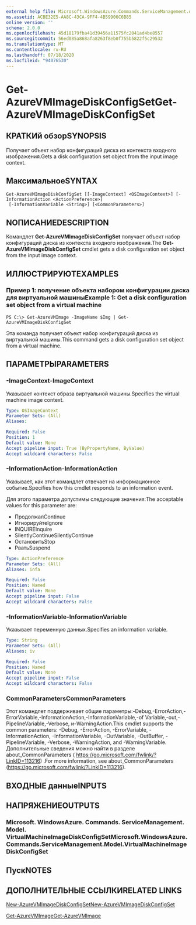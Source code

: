 ```yaml
---
external help file: Microsoft.WindowsAzure.Commands.ServiceManagement.dll-Help.xml
ms.assetid: ACBE32E5-AA8C-43CA-9FF4-4B59906C6B85
online version: ''
schema: 2.0.0
ms.openlocfilehash: 45d18179fba41d39456a11575fc2041ad4be8557
ms.sourcegitcommit: 56ed085a868afa8263f8eb0f755b5822f5c29532
ms.translationtype: MT
ms.contentlocale: ru-RU
ms.lasthandoff: 07/18/2020
ms.locfileid: "94076530"
---
```

# <span data-ttu-id="8fe90-101">Get-AzureVMImageDiskConfigSet</span><span class="sxs-lookup"><span data-stu-id="8fe90-101">Get-AzureVMImageDiskConfigSet</span></span>

## <span data-ttu-id="8fe90-102">КРАТКИй обзор</span><span class="sxs-lookup"><span data-stu-id="8fe90-102">SYNOPSIS</span></span>
<span data-ttu-id="8fe90-103">Получает объект набор конфигураций диска из контекста входного изображения.</span><span class="sxs-lookup"><span data-stu-id="8fe90-103">Gets a disk configuration set object from the input image context.</span></span>

## <span data-ttu-id="8fe90-104">Максимальное</span><span class="sxs-lookup"><span data-stu-id="8fe90-104">SYNTAX</span></span>

```
Get-AzureVMImageDiskConfigSet [[-ImageContext] <OSImageContext>] [-InformationAction <ActionPreference>]
 [-InformationVariable <String>] [<CommonParameters>]
```

## <span data-ttu-id="8fe90-105">NОПИСАНИЕ</span><span class="sxs-lookup"><span data-stu-id="8fe90-105">DESCRIPTION</span></span>
<span data-ttu-id="8fe90-106">Командлет **Get-AzureVMImageDiskConfigSet** получает объект набор конфигураций диска из контекста входного изображения.</span><span class="sxs-lookup"><span data-stu-id="8fe90-106">The **Get-AzureVMImageDiskConfigSet** cmdlet gets a disk configuration set object from the input image context.</span></span>

## <span data-ttu-id="8fe90-107">ИЛЛЮСТРИРУЮТ</span><span class="sxs-lookup"><span data-stu-id="8fe90-107">EXAMPLES</span></span>

### <span data-ttu-id="8fe90-108">Пример 1: получение объекта набором конфигурации диска для виртуальной машины</span><span class="sxs-lookup"><span data-stu-id="8fe90-108">Example 1: Get a disk configuration set object from a virtual machine</span></span>
```
PS C:\> Get-AzureVMImage -ImageName $Img | Get-AzureVMImageDiskConfigSet
```

<span data-ttu-id="8fe90-109">Эта команда получает объект набор конфигураций диска из виртуальной машины.</span><span class="sxs-lookup"><span data-stu-id="8fe90-109">This command gets a disk configuration set object from a virtual machine.</span></span>

## <span data-ttu-id="8fe90-110">ПАРАМЕТРЫ</span><span class="sxs-lookup"><span data-stu-id="8fe90-110">PARAMETERS</span></span>

### <span data-ttu-id="8fe90-111">-ImageContext</span><span class="sxs-lookup"><span data-stu-id="8fe90-111">-ImageContext</span></span>
<span data-ttu-id="8fe90-112">Указывает контекст образа виртуальной машины.</span><span class="sxs-lookup"><span data-stu-id="8fe90-112">Specifies the virtual machine image context.</span></span>

```yaml
Type: OSImageContext
Parameter Sets: (All)
Aliases: 

Required: False
Position: 1
Default value: None
Accept pipeline input: True (ByPropertyName, ByValue)
Accept wildcard characters: False
```

### <span data-ttu-id="8fe90-113">-InformationAction</span><span class="sxs-lookup"><span data-stu-id="8fe90-113">-InformationAction</span></span>
<span data-ttu-id="8fe90-114">Указывает, как этот командлет отвечает на информационное событие.</span><span class="sxs-lookup"><span data-stu-id="8fe90-114">Specifies how this cmdlet responds to an information event.</span></span>

<span data-ttu-id="8fe90-115">Для этого параметра допустимы следующие значения:</span><span class="sxs-lookup"><span data-stu-id="8fe90-115">The acceptable values for this parameter are:</span></span>

- <span data-ttu-id="8fe90-116">Продолжал</span><span class="sxs-lookup"><span data-stu-id="8fe90-116">Continue</span></span>
- <span data-ttu-id="8fe90-117">Игнорируйте</span><span class="sxs-lookup"><span data-stu-id="8fe90-117">Ignore</span></span>
- <span data-ttu-id="8fe90-118">INQUIRE</span><span class="sxs-lookup"><span data-stu-id="8fe90-118">Inquire</span></span>
- <span data-ttu-id="8fe90-119">SilentlyContinue</span><span class="sxs-lookup"><span data-stu-id="8fe90-119">SilentlyContinue</span></span>
- <span data-ttu-id="8fe90-120">Остановить</span><span class="sxs-lookup"><span data-stu-id="8fe90-120">Stop</span></span>
- <span data-ttu-id="8fe90-121">Рвать</span><span class="sxs-lookup"><span data-stu-id="8fe90-121">Suspend</span></span>

```yaml
Type: ActionPreference
Parameter Sets: (All)
Aliases: infa

Required: False
Position: Named
Default value: None
Accept pipeline input: False
Accept wildcard characters: False
```

### <span data-ttu-id="8fe90-122">-InformationVariable</span><span class="sxs-lookup"><span data-stu-id="8fe90-122">-InformationVariable</span></span>
<span data-ttu-id="8fe90-123">Указывает переменную данных.</span><span class="sxs-lookup"><span data-stu-id="8fe90-123">Specifies an information variable.</span></span>

```yaml
Type: String
Parameter Sets: (All)
Aliases: iv

Required: False
Position: Named
Default value: None
Accept pipeline input: False
Accept wildcard characters: False
```

### <span data-ttu-id="8fe90-124">CommonParameters</span><span class="sxs-lookup"><span data-stu-id="8fe90-124">CommonParameters</span></span>
<span data-ttu-id="8fe90-125">Этот командлет поддерживает общие параметры:-Debug,-ErrorAction,-ErrorVariable,-InformationAction,-InformationVariable,-of Variable,-out,-PipelineVariable,-Verbose, и-WarningAction.</span><span class="sxs-lookup"><span data-stu-id="8fe90-125">This cmdlet supports the common parameters: -Debug, -ErrorAction, -ErrorVariable, -InformationAction, -InformationVariable, -OutVariable, -OutBuffer, -PipelineVariable, -Verbose, -WarningAction, and -WarningVariable.</span></span> <span data-ttu-id="8fe90-126">Дополнительные сведения можно найти в разделе about_CommonParameters ( https://go.microsoft.com/fwlink/?LinkID=113216) .</span><span class="sxs-lookup"><span data-stu-id="8fe90-126">For more information, see about_CommonParameters (https://go.microsoft.com/fwlink/?LinkID=113216).</span></span>

## <span data-ttu-id="8fe90-127">ВХОДНЫЕ данные</span><span class="sxs-lookup"><span data-stu-id="8fe90-127">INPUTS</span></span>

## <span data-ttu-id="8fe90-128">НАПРЯЖЕНИЕ</span><span class="sxs-lookup"><span data-stu-id="8fe90-128">OUTPUTS</span></span>

### <span data-ttu-id="8fe90-129">Microsoft. WindowsAzure. Commands. ServiceManagement. Model. VirtualMachineImageDiskConfigSet</span><span class="sxs-lookup"><span data-stu-id="8fe90-129">Microsoft.WindowsAzure.Commands.ServiceManagement.Model.VirtualMachineImageDiskConfigSet</span></span>

## <span data-ttu-id="8fe90-130">Пуск</span><span class="sxs-lookup"><span data-stu-id="8fe90-130">NOTES</span></span>

## <span data-ttu-id="8fe90-131">ДОПОЛНИТЕЛЬНЫЕ ССЫЛКИ</span><span class="sxs-lookup"><span data-stu-id="8fe90-131">RELATED LINKS</span></span>

[<span data-ttu-id="8fe90-132">New-AzureVMImageDiskConfigSet</span><span class="sxs-lookup"><span data-stu-id="8fe90-132">New-AzureVMImageDiskConfigSet</span></span>](./New-AzureVMImageDiskConfigSet.md)

[<span data-ttu-id="8fe90-133">Get-AzureVMImage</span><span class="sxs-lookup"><span data-stu-id="8fe90-133">Get-AzureVMImage</span></span>](./Get-AzureVMImage.md)


